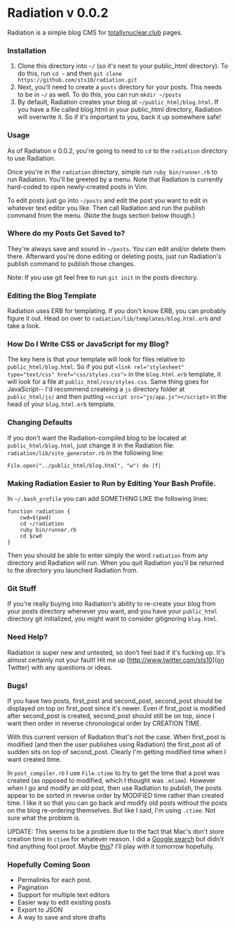 #  Radiation v 0.0.2

Radiation is a simple blog CMS for [totallynuclear.club](http://totallynuclear.club/) pages. 

### Installation

1. Clone this directory into `~/` (so it's next to your public_html directory). To do this, run `cd ~` and then `git clone https://github.com/sts10/radiation.git`
2. Next, you'll need to create a `posts` directory for your posts. This needs to be in `~/` as well. To do this, you can run `mkdir ~/posts`
3. By default, Radiation creates your blog at `~/public_html/blog.html`. If you have a file called blog.html in your public_html directory, Radiation will overwrite it. So if it's important to you, back it up somewhere safe! 

### Usage 

As of Radiation v 0.0.2, you're going to need to `cd` to the `radiation` directory to use Radiation. 

Once you're in the `radiation` directory, simple run `ruby bin/runner.rb` to run Radiation. You'll be greeted by a menu. Note that Radiation is currently hard-coded to open newly-created posts in Vim. 

To edit posts just go into `~/posts` and edit the post you want to edit in whatever text editor you like. Then call Radiation and run the publish command from the menu. (Note the bugs section below though.)

### Where do my Posts Get Saved to? 

They're always save and sound in `~/posts`. You can edit and/or delete them there. Afterward you're done editing or deleting posts, just run Radiation's publish command to publish those changes. 

Note: If you use git feel free to run `git init` in the posts directory. 

### Editing the Blog Template 

Radiation uses ERB for templating. If you don't know ERB, you can probably figure it out. Head on over to `radiation/lib/templates/blog.html.erb` and take a look. 

### How Do I Write CSS or JavaScript for my Blog?

The key here is that your template will look for files relative to `public_html/blog.html`. So if you put `<link rel="stylesheet" type="text/css" href="css/styles.css">` in the `blog.html.erb` template, it will look for a file at `public_html/css/styles.css`. Same thing goes for JavaScript-- I'd recommend createing a `js` directory folder at `public_html/js/` and then putting `<script src="js/app.js"></script>` in the head of your `blog.html.erb` template. 

### Changing Defaults 

If you don't want the Radiation-compiled blog to be located at `public_html/blog.html`, just change it in the Radiation file: `radiation/lib/site_generator.rb` in the following line: 

```
File.open("../public_html/blog.html", "w") do |f|
```

### Making Radiation Easier to Run by Editing Your Bash Profile. 

In `~/.bash_profile` you can add SOMETHING LIKE the following lines:

```
function radiation {
    cwd=$(pwd)
    cd ~/radiation
    ruby bin/runner.rb
    cd $cwd
}
```

Then you should be able to enter simply the word `radiation` from any directory and Radiation will run. When you quit Radiation you'll be returned to the directory you launched Radiation from.

### Git Stuff

If you're really buying into Radiation's ability to re-create your blog from your posts directory whenever you want, and you have your `public_html` directory git initialized, you might want to consider gitignoring `blog.html`. 

### Need Help?

Radiation is super new and untested, so don't feel bad if it's fucking up. It's almost certainly not your fault! Hit me up [http://www.twitter.com/sts10](on Twitter) with any questions or ideas.

### Bugs!

If you have two posts, first_post and second_post, second_post should be displayed on top on first_post since it's newer. Even if first_post is modified after second_post is created, second_post should still be on top, since I want then order in reverse chronological order by CREATION TIME. 

With this current version of Radiation that's not the case. When first_post is modified (and then the user publishes using Radiation) the first_post all of sudden sits on top of second_post. Clearly I'm getting modified time when I want created time. 

In `post_compiler.rb` I use `File.ctime` to try to get the time that a post was created (as opposed to modified, which I thought was `.mtime`). However when I go and modify an old post, then use Radiation to publish, the posts appear to be sorted in reverse order by MODIFIED time rather than created time. I like it so that you can go back and modify old posts without the posts on the blog re-ordering themselves. But like I said, I'm using `.ctime`. Not sure what the problem is.  

UPDATE: This seems to be a problem due to the fact that Mac's don't store creation time in `ctiem` for whatever reason. I did a  [Google search](https://www.google.com/webhp?sourceid=chrome-instant&ion=1&espv=2&ie=UTF-8#q=ruby+mac+creation+time+file&spell=1) but didn't find anything fool proof. Maybe [this](http://stream.btucker.org/post/65635235/file-creation-date-in-ruby-on-macs)? I'll play with it tomorrow hopefully.

### Hopefully Coming Soon

- Permalinks for each post.
- Pagination
- Support for multiple text editors
- Easier way to edit existing posts
- Export to JSON
- A way to save and store drafts

